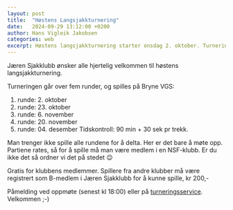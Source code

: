 ```yaml
---
layout: post
title:  "Høstens Langsjakkturnering"
date:   2024-09-29 13:12:00 +0200
author: Hans Vigleik Jakobsen
categories: web
excerpt: Høstens langsjakkturnering starter onsdag 2. oktober. Turneringen FIDE-rates.
---
```

Jæren Sjakklubb ønsker alle hjertelig velkommen til høstens langsjakkturnering.

Turneringen går over fem runder, og spilles på Bryne VGS:
1. runde: 2. oktober
2. runde: 23. oktober
3. runde: 6. november
4. runde: 20. november
5. runde: 04. desember
Tidskontroll: 90 min + 30 sek pr trekk.

Man trenger ikke spille alle rundene for å delta. Her er det bare å møte opp.
Partiene rates, så for å spille må man være medlem i en NSF-klubb. Er du ikke det så ordner vi det på stedet 😉

Gratis for klubbens medlemmer. Spillere fra andre klubber må være registrert som B-medlem i Jæren Sjakklubb for å kunne spille, kr 200,-

Påmelding ved oppmøte (senest kl 18:00) eller på [turneringsservice]. Velkommen ;-)

[turneringsservice]: https://tournamentservice.com/invitation.aspx?TID=KlubbturneringLangsjakk2024-Jarensjakklubb&lang=nb-no